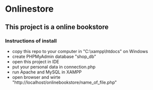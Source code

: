 # Onlinestore

## This project is a online bookstore

### Instructions of install

- copy this repo to your computer in "C:\xampp\htdocs" on Windows
- create PHPMyAdmin database "shop_db"
- open this project in IDE
- put your personal data in connection.php
- run Apache and MySQL in XAMPP
- open browser and wirte "http://localhost/onlinebookstore/name_of_file.php"